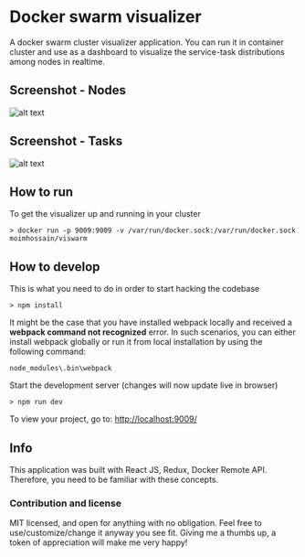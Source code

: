 # Docker swarm visualizer

A docker swarm cluster visualizer application. You can run it in container cluster and use as a dashboard to visualize the service-task distributions among nodes in realtime.
## Screenshot  - Nodes
![alt text](https://raw.githubusercontent.com/MoimHossain/docker-viswarm/master/screenshots/nodes.png)
## Screenshot  - Tasks
![alt text](https://raw.githubusercontent.com/MoimHossain/docker-viswarm/master/screenshots/tasks.png)

## How to run

To get the visualizer up and running in  your cluster
```
> docker run -p 9009:9009 -v /var/run/docker.sock:/var/run/docker.sock moimhossain/viswarm
```

## How to develop

This is what you need to do in order to start hacking the codebase

```
> npm install
```

It might be the case that you have installed webpack locally and received a __webpack command not recognized__ error. In such scenarios, you can either install webpack globally or run it from local installation by using the following command:

```
node_modules\.bin\webpack
```

Start the development server (changes will now update live in browser)
```
> npm run dev
```

To view your project, go to: [http://localhost:9009/](http://localhost:9009/)


## Info
This application was built with React JS, Redux, Docker Remote API. Therefore, you need to be familiar with these concepts.

### Contribution and license

MIT licensed, and open for anything with no obligation. Feel free to use/customize/change it anyway you see fit.
Giving me a thumbs up, a token of appreciation will make me very happy!

